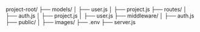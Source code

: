 project-root/
├── models/
│   ├── user.js
│   ├── project.js
├── routes/
│   ├── auth.js
│   ├── project.js
│   ├── user.js
├── middleware/
│   ├── auth.js
├── public/
│   ├── images/
├── .env
├── server.js

